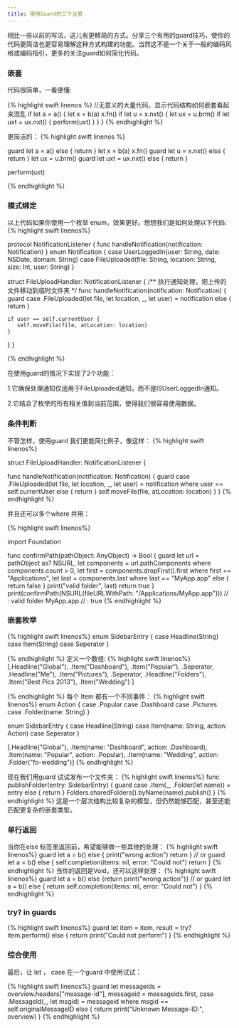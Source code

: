 ```yaml
---
title: 使用Guard的三个注意
---
```

相比一些以前的写法，这儿有更精简的方式。分享三个有用的guard技巧，使你的代码更简洁也更容易理解这种方式构建的功能。当然这不是一个关于一般的编码风格或编码指引，更多的关注guard如何简化代码。

###  嵌套

代码很简单，一看便懂:

{% highlight swift linenos %}
//无意义的大量代码，显示代码结构如何嵌套看起来混乱
if let a = a() {
  let x = b(a)
  x.fn()
  if let u = x.nxt() {
    let ux = u.brm()
    if let uxt = ux.nxt() {
       perform(uxt)
    }
  }
}
{% endhighlight %}

更简洁的：
 {% highlight swift linenos %}

guard let a = a() else { return }
let x = b(a)
x.fn()
guard let u = x.nxt() else { return }
let ux = u.brm()
guard let uxt = ux.nxt() else { return }

perform(uxt)

{% endhighlight %}


###  模式绑定
以上代码如果你使用一个枚举 enum，效果更好。想想我们是如何处理以下代码:
{% highlight swift  linenos%}

protocol NotificationListener {
  func handleNotification(notification: Notification)
}
enum Notification {
  case UserLoggedIn(user: String, date: NSDate, domain: String)
  case FileUploaded(file: String, location: String, size: Int, user: String)
}

struct FileUploadHandler: NotificationListener {
  /**
    执行通知处理，把上传的文件移动到临时文件夹
  */
  func handleNotification(notification: Notification) {
    guard case .FileUploaded(let file, let location, _, let user) = notification
    else { return }

    if user == self.currentUser {
       self.moveFile(file, atLocation: location)
    }
  }
}

{% endhighlight %}

在使用guard的情况下实现了2个功能：

1.它确保处理通知仅适用于FileUploaded通知，而不是ISUserLoggedIn通知。

2.它结合了枚举的所有相关值到当前范围，使得我们很容易使用数据。


### 条件判断
不管怎样，使用guard 我们更能简化例子，像这样：
{% highlight swift  linenos%}

struct FileUploadHandler: NotificationListener {

  func handleNotification(notification: Notification) {
    guard case .FileUploaded(let file, let location, _, let user) = notification
    where user == self.currentUser
    else { return }
    self.moveFile(file, atLocation: location)
  }
}
{% endhighlight %}


并且还可以多个where 并用：

{% highlight swift  linenos%}

import Foundation

func confirmPath(pathObject: AnyObject) -> Bool {
  guard let url = pathObject as? NSURL,
  let components = url.pathComponents
    where components.count > 0,
  let first = components.dropFirst().first
    where first == "Applications",
  let last = components.last
    where last == "MyApp.app"
  else { return false }
  print("valid folder", last)
  return true
}
print(confirmPath(NSURL(fileURLWithPath: "/Applications/MyApp.app")))
// : valid folder MyApp.app
// : true
{% endhighlight %}


### 嵌套枚举

{% highlight swift  linenos%}
    enum SidebarEntry {
        case Headline(String)
        case Item(String)
        case Seperator
    }
    
{% endhighlight %}
定义一个数组:
{% highlight swift  linenos%}
    [.Headline("Global"),
        .Item("Dashboard"),
        .Item("Popular"),
        .Seperator,
        .Headline("Me"),
        .Item("Pictures"),
         .Seperator,
         .Headline("Folders"),
         .Item("Best Pics 2013"),
        .Item("Wedding")
    ]
    
{% endhighlight %}
每个 Item 都有一个不同事件：
{% highlight swift  linenos%}
enum Action {
  case .Popular
  case .Dashboard
  case .Pictures
  case .Folder(name: String)
}

enum SidebarEntry {
  case Headline(String)
  case Item(name: String, action: Action)
  case Seperator
}

[.Headline("Global"),
 .Item(name: "Dashboard", action: .Dashboard),
 .Item(name: "Popular", action: .Popular),
 .Item(name: "Wedding", action: .Folder("fo-wedding")]
{% endhighlight %}

现在我们用guard 试试发布一个文件夹：
{% highlight swift  linenos%}
func publishFolder(entry: SidebarEntry)  {
  guard case .Item(_, .Folder(let name)) = entry 
  else { return }
  Folders.sharedFolders().byName(name).publish()
}
{% endhighlight %}
这是一个层次结构比较复杂的模型，但仍然能够匹配，甚至还能匹配更复杂的嵌套类型。

### 单行返回
当你在else 标签里返回前，希望能够做一些其他的处理：
{% highlight swift  linenos%}
guard let a = b() else {
   print("wrong action")
   return
}
// or
guard let a = b() else {
   self.completion(items: nil, error: "Could not")
   return
}
{% endhighlight %}
当你的返回是Void，还可以这样处理：
{% highlight swift  linenos%}
guard let a = b() else {return print("wrong action")}
// or
guard let a = b() else {
   return self.completion(items: nil, error: "Could not")
}
{% endhighlight %}

### try? in guards
{% highlight swift  linenos%}
guard let item = item,
   result = try? item.perform()
else { return print("Could not perform") }
{% endhighlight %}

### 综合使用

最后，让 let ， case 在一个guard 中使用试试：

{% highlight swift  linenos%}
guard let messageids = overview.headers["message-id"],
    messageid = messageids.first,
    case .MessageId(_, let msgid) = messageid
    where msgid == self.originalMessageID
    else { return print("Unknown Message-ID:", overview) }
{% endhighlight %}